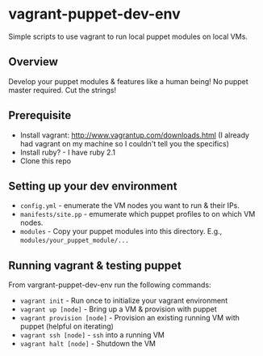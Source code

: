# vagrant-puppet-dev-env
Simple scripts to use vagrant to run local puppet modules on local VMs.


## Overview

Develop your puppet modules & features like a human being!  No puppet master required.  Cut the strings!


## Prerequisite

* Install vagrant: http://www.vagrantup.com/downloads.html (I already had vagrant on my machine so I couldn't tell you the specifics)
* Install ruby?  - I have ruby 2.1
* Clone this repo

## Setting up your dev environment

* `config.yml` - enumerate the VM nodes you want to run & their IPs.
* `manifests/site.pp` - emumerate which puppet profiles to on which VM nodes.
* `modules` - Copy your puppet modules into this directory.  E.g., `modules/your_puppet_module/...`

## Running vagrant & testing puppet

From vargrant-puppet-dev-env run the following commands:
* `vagrant init` - Run once to initialize your vagrant environment
* `vagrant up [node]` - Bring up a VM & provision with puppet
* `vagrant provision [node]` - Provision an existing running VM with puppet (helpful on iterating)
* `vagrant ssh [node]` - `ssh` into a running VM
* `vagrant halt [node]` - Shutdown the VM
